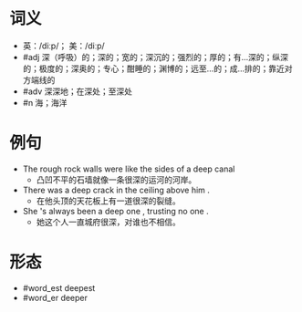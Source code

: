# 词义
- 英：/diːp/； 美：/diːp/
- #adj 深（呼吸）的；深的；宽的；深沉的；强烈的；厚的；有…深的；纵深的；极度的；深奥的；专心；酣睡的；渊博的；远至…的；成…排的；靠近对方端线的
- #adv 深深地；在深处；至深处
- #n 海；海洋
# 例句
- The rough rock walls were like the sides of a deep canal
	- 凸凹不平的石墙就像一条很深的运河的河岸。
- There was a deep crack in the ceiling above him .
	- 在他头顶的天花板上有一道很深的裂缝。
- She 's always been a deep one , trusting no one .
	- 她这个人一直城府很深，对谁也不相信。
# 形态
- #word_est deepest
- #word_er deeper
